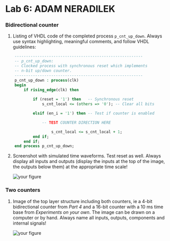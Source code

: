 # Lab 6: ADAM NERADILEK

### Bidirectional counter

1. Listing of VHDL code of the completed process `p_cnt_up_down`. Always use syntax highlighting, meaningful comments, and follow VHDL guidelines:

```vhdl
    --------------------------------------------------------
    -- p_cnt_up_down:
    -- Clocked process with synchronous reset which implements
    -- n-bit up/down counter.
    --------------------------------------------------------
    p_cnt_up_down : process(clk)
    begin
        if rising_edge(clk) then
        
            if (reset = '1') then   -- Synchronous reset
                s_cnt_local <= (others => '0'); -- Clear all bits

            elsif (en_i = '1') then -- Test if counter is enabled

                -- TEST COUNTER DIRECTION HERE

                    s_cnt_local <= s_cnt_local + 1;
            end if;
        end if;
    end process p_cnt_up_down;
```

2. Screenshot with simulated time waveforms. Test reset as well. Always display all inputs and outputs (display the inputs at the top of the image, the outputs below them) at the appropriate time scale!

   ![your figure]()

### Two counters

1. Image of the top layer structure including both counters, ie a 4-bit bidirectional counter from *Part 4* and a 16-bit counter with a 10 ms time base from *Experiments on your own*. The image can be drawn on a computer or by hand. Always name all inputs, outputs, components and internal signals!

   ![your figure]()